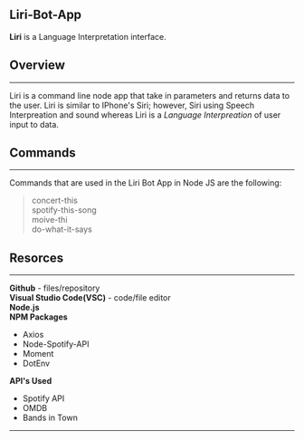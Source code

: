 ## Liri-Bot-App 

**Liri** is a Language Interpretation interface. 

## Overview
-----------------
Liri is a command line node app that take in parameters and returns data to the user. Liri is similar to IPhone's Siri; however, Siri using Speech Interpreation and sound whereas Liri is a *Language Interpreation* of user input to data. 

## Commands
----------
Commands that are used in the Liri Bot App in Node JS are the following: <br>
>concert-this<br>
>spotify-this-song<br>
>moive-thi<br>
do-what-it-says

## Resorces 
------
**Github** - files/repository<br>
**Visual Studio Code(VSC)** - code/file editor<br>
**Node.js**<br>
**NPM Packages**<br>
* Axios
* Node-Spotify-API
* Moment 
* DotEnv<br>

**API's Used**
* Spotify API<br>
* OMDB<br>
* Bands in Town<br>
-------



